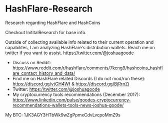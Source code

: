 # HashFlare-Research
Research regarding HashFlare and HashCoins

Checkout InititalResearch for base info.

Outside of collecting available info related to their current operation and capabilites, I am analyzing HashFlare's distribution wallets.  Reach me on twitter if you want to assist. https://twitter.com/@joshuagoode


- Discuss on Reddit: https://www.reddit.com/r/hashflare/comments/7kcng9/hashcoins_hashflare_contact_history_and_data/
- Find me on HashFlare related Discords (I do not mod/run these): https://discord.gg/vtGH4Wf & https://discord.gg/BjRrnZj
- Twitter: https://twitter.com/@joshuagoode
- My cryptocurrency tools recommendations (December 2017): https://www.linkedin.com/pulse/goodes-cryptocurrency-recommendations-wallets-tools-news-joshua-goode/

My BTC:
1JK3AGY3HTbWk9wZgPpmxCdvLvcpoMmZ9s
